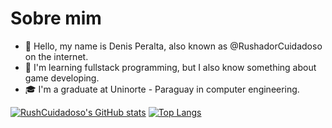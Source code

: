 # Sobre mim
- 👋 Hello, my name is Denis Peralta, also known as @RushadorCuidadoso on the internet.
- 🌱 I'm learning fullstack programming, but I also know something about game developing.
- 🎓 I'm a graduate at Uninorte - Paraguay in computer engineering.

[![RushCuidadoso's GitHub stats](https://github-readme-stats.vercel.app/api?username=RushCuidadoso&show_icons=true&theme=github_dark)](https://github.com/anuraghazra/github-readme-stats)
[![Top Langs](https://github-readme-stats.vercel.app/api/top-langs/?username=RushCuidadoso&show_icons=true&theme=github_dark)](https://github.com/anuraghazra/github-readme-stats)

<!---
RushCuidadoso/RushCuidadoso is a ✨ special ✨ repository because its `README.md` (this file) appears on your GitHub profile.
You can click the Preview link to take a look at your changes.
--->
